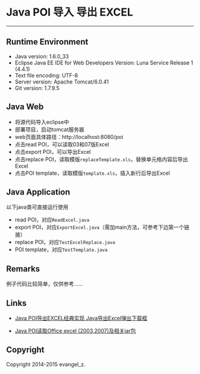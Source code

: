 # Java POI 导入 导出 EXCEL
---
## Runtime Environment

* Java version: 1.6.0_33
* Eclipse Java EE IDE for Web Developers Version: Luna Service Release 1 (4.4.1)
* Text file encoding: UTF-8
* Server version: Apache Tomcat/6.0.41
* Git version: 1.7.9.5

## Java Web

* 将源代码导入eclipse中
* 部署项目，启动tomcat服务器
* web页面具体路径：http://localhost:8080/poi
* 点击read POI，可以读取03和07版Excel
* 点击export POI，可以导出Excel
* 点击replace POI，读取模版`replaceTemplate.xls`，替换单元格内容后导出Excel
* 点击POI template，读取模版`template.xls`，插入新行后导出Excel

## Java Application

以下java类可直接运行使用

* read POI，对应`ReadExcel.java`
* export POI，对应`ExportExcel.java`（需加main方法，可参考下边第一个链接）
* replace POI，对应`TestExcelReplace.java`
* POI template，对应`TestTemplate.java`

## Remarks

例子代码比较简单，仅供参考……

## Links

- [Java POI导出EXCEL经典实现 Java导出Excel弹出下载框](http://blog.csdn.net/evangel_z/article/details/7332535)

- [Java POI读取Office excel (2003,2007)及相关jar包](http://blog.csdn.net/evangel_z/article/details/7312050)

## Copyright

Copyright 2014-2015 evangel_z.